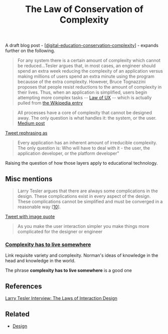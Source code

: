 ﻿---
backlinks:
- title: Design
  url: /sense/Design/design.html
- title: Joyce Learning Design Systems
  url: /sense/Design/joyce-learning-design-systems.html
title: The Law of Conservation of Complexity
---
A draft blog post - [[digital-education-conservation-complexity]] - expands further on the following.

> For any system there is a certain amount of complexity which cannot be reduced...Tesler argues that, in most cases, an engineer should spend an extra week reducing the complexity of an application versus making millions of users spend an extra minute using the program becausse of the extra complexity. However, Bruce Tognazzini proposes that people resist reductions to the amount of complexity in their lives. Thus, when an application is simplified, users begin attempting more complex tasks -- [Law of UX](https://lawsofux.com/teslers-law) -- which is actually pulled from [the Wikipedia entry](https://en.wikipedia.org/wiki/Law_of_conservation_of_complexity)

> All processes have a core of complexity that cannot be designed away. The only question is what handles it: the system, or the user. [Medium post](https://medium.com/@odannyboy/controls-are-choices-7de90363d0dd)

[Tweet rephrasing as](https://twitter.com/dean_frey/status/1230303093373292544)
> Every application has an inherent amount of irreducible complexity. The only question is: Who will have to deal with it - the user, the application developer, or the platform developer"

Raising the question of how those layers apply to educational technology.

## Misc mentions

> Larry Tesler argues that there are always some complications in the design. These complications exist in every aspect of the design. These complications cannot be simplified and must be converged in a reasonable way [[10](https://link-springer-com.libraryproxy.griffith.edu.au/chapter/10.1007/978-3-319-91806-8_59#CR10 "View reference")].

[Tweet with image quote](https://twitter.com/rafael_luque/status/862958884750848002)
> As you make the user interaction simpler you make things more complicated for the designer or engineer

### [Complexity has to live somewhere](https://ferd.ca/complexity-has-to-live-somewhere.html)

Link requisite variety and complexity. Norman's ideas of knowledge in the head and knowledge in the world.

The phrase **complexity has to live somewhere** is a good one

## References

[Larry Tesler Interview: The Laws of Interaction Design](https://web.archive.org/web/20080223103732/http://www.designingforinteraction.com/tesler.html)

## Related

- [Design](design.md)

[//begin]: # "Autogenerated link references for markdown compatibility"
[digital-education-conservation-complexity]: ../../share/blog/digital-education-conservation-complexity "Digital education and the conservation of complexity"
[//end]: # "Autogenerated link references"